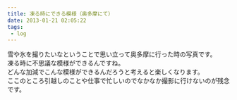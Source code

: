 ```yaml
---
title: 凍る時にできる模様（奥多摩にて）
date: 2013-01-21 02:05:22
tags: 
 - log
---
```

雪や氷を撮りたいなということで思い立って奥多摩に行った時の写真です。<br>
凍る時に不思議な模様ができるんですね。<br>
どんな加減でこんな模様ができるんだろうと考えると楽しくなります。<br>
ここのところ引越しのことや仕事で忙しいのでなかなか撮影に行けないのが残念です。

<a href="http://www.flickr.com/photos/shigeki_takeguchi/8352489975/in/photostream"><img src="http://farm9.staticflickr.com/8216/8352489975_24ec9a149c.jpg" alt="" /></a>

<a href="http://www.flickr.com/photos/shigeki_takeguchi/8352490751/in/photostream"><img src="http://farm9.staticflickr.com/8470/8352490751_916d004120.jpg" alt="" /></a>

<a href="http://www.flickr.com/photos/shigeki_takeguchi/8353554650/in/photostream"><img src="http://farm9.staticflickr.com/8368/8353554650_12bc6d0b63.jpg" alt="" /></a>



